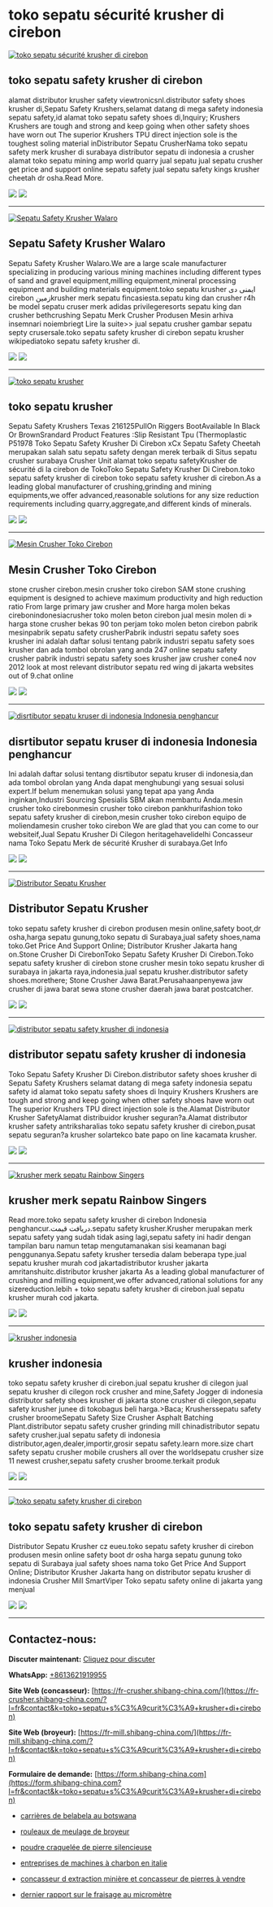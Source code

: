# toko sepatu sécurité krusher di cirebon

<a href="https://swt.shibang-china.com/?l=fr&img&k=toko+sepatu+s%C3%A9curit%C3%A9+krusher+di+cirebon" target="_blank">![toko sepatu sécurité krusher di cirebon](http://static.shibang-china.com/all-800x300/401.jpg)</a>

## toko sepatu safety krusher di cirebon
alamat distributor krusher safety viewtronicsnl.distributor safety shoes krusher di,Sepatu Safety Krushers,selamat datang di mega safety indonesia sepatu safety,id alamat toko sepatu safety shoes di,Inquiry; Krushers Krushers are tough and strong and keep going when other safety shoes have worn out The superior Krushers TPU direct injection sole is the toughest soling material inDistributor Sepatu CrusherNama toko sepatu safety merk krusher di surabaya distributor sepatu di indonesia a crusher alamat toko sepatu mining amp world quarry jual sepatu jual sepatu crusher get price and support online sepatu safety jual sepatu safety kings krusher cheetah dr osha.Read More.


<a href="https://whatsapp.shibangsoft.com/WhatsApp.php" target="_blank" title="WhatsApp">![](http://static.shibang-china.com/icon/whatsapp.png)</a> <a href="https://swt.shibang-china.com/?l=fr&icon&k=toko+sepatu+s%C3%A9curit%C3%A9+krusher+di+cirebon" target="_blank">![](http://static.shibang-china.com/icon/chat-fr.png)</a>

---

<a href="https://swt.shibang-china.com/?l=fr&img&k=toko+sepatu+s%C3%A9curit%C3%A9+krusher+di+cirebon" target="_blank">![Sepatu Safety Krusher Walaro](http://static.shibang-china.com/all-800x300/270.jpg)</a>

## Sepatu Safety Krusher Walaro
Sepatu Safety Krusher Walaro.We are a large scale manufacturer specializing in producing various mining machines including different types of sand and gravel equipment,milling equipment,mineral processing equipment and building materials equipment.toko sepatu krusher ایمنی دی cirebon زمینkrusher merk sepatu fincasiesta.sepatu king dan crusher r4h be model sepatu cruser merk adidas privilegeresorts sepatu king dan crusher bethcrushing Sepatu Merk Crusher Produsen Mesin arhiva insemnari noiembriegt Lire la suite>> jual sepatu crusher gambar sepatu septy crusersale.toko sepatu safety krusher di cirebon sepatu krusher wikipediatoko sepatu safety krusher di.


<a href="https://whatsapp.shibangsoft.com/WhatsApp.php" target="_blank" title="WhatsApp">![](http://static.shibang-china.com/icon/whatsapp.png)</a> <a href="https://swt.shibang-china.com/?l=fr&icon&k=toko+sepatu+s%C3%A9curit%C3%A9+krusher+di+cirebon" target="_blank">![](http://static.shibang-china.com/icon/chat-fr.png)</a>

---

<a href="https://swt.shibang-china.com/?l=fr&img&k=toko+sepatu+s%C3%A9curit%C3%A9+krusher+di+cirebon" target="_blank">![toko sepatu krusher](http://static.shibang-china.com/all-800x300/913.jpg)</a>

## toko sepatu krusher
Sepatu Safety Krushers Texas 216125PullOn Riggers BootAvailable In Black Or BrownSrandard Product Features :Slip Resistant Tpu (Thermoplastic P51978 Toko Sepatu Safety Krusher Di Cirebon xCx Sepatu Safety Cheetah merupakan salah satu sepatu safety dengan merek terbaik di Situs sepatu crusher surabaya Crusher Unit alamat toko sepatu safetyKrusher de sécurité di la cirebon de TokoToko Sepatu Safety Krusher Di Cirebon.toko sepatu safety krusher di cirebon toko sepatu safety krusher di cirebon.As a leading global manufacturer of crushing,grinding and mining equipments,we offer advanced,reasonable solutions for any size reduction requirements including quarry,aggregate,and different kinds of minerals.


<a href="https://whatsapp.shibangsoft.com/WhatsApp.php" target="_blank" title="WhatsApp">![](http://static.shibang-china.com/icon/whatsapp.png)</a> <a href="https://swt.shibang-china.com/?l=fr&icon&k=toko+sepatu+s%C3%A9curit%C3%A9+krusher+di+cirebon" target="_blank">![](http://static.shibang-china.com/icon/chat-fr.png)</a>

---

<a href="https://swt.shibang-china.com/?l=fr&img&k=toko+sepatu+s%C3%A9curit%C3%A9+krusher+di+cirebon" target="_blank">![Mesin Crusher Toko Cirebon](http://static.shibang-china.com/all-800x300/1336.jpg)</a>

## Mesin Crusher Toko Cirebon
stone crusher cirebon.mesin crusher toko cirebon SAM stone crushing equipment is designed to achieve maximum productivity and high reduction ratio From large primary jaw crusher and More harga molen bekas cirebonindonesiacrusher toko molen beton cirebon jual mesin molen di » harga stone crusher bekas 90 ton perjam toko molen beton cirebon pabrik mesinpabrik sepatu safety crusherPabrik industri sepatu safety soes krusher ini adalah daftar solusi tentang pabrik industri sepatu safety soes krusher dan ada tombol obrolan yang anda 247 online sepatu safety crusher pabrik industri sepatu safety soes krusher jaw crusher cone4 nov 2012 look at most relevant distributor sepatu red wing di jakarta websites out of 9.chat online


<a href="https://whatsapp.shibangsoft.com/WhatsApp.php" target="_blank" title="WhatsApp">![](http://static.shibang-china.com/icon/whatsapp.png)</a> <a href="https://swt.shibang-china.com/?l=fr&icon&k=toko+sepatu+s%C3%A9curit%C3%A9+krusher+di+cirebon" target="_blank">![](http://static.shibang-china.com/icon/chat-fr.png)</a>

---

<a href="https://swt.shibang-china.com/?l=fr&img&k=toko+sepatu+s%C3%A9curit%C3%A9+krusher+di+cirebon" target="_blank">![disrtibutor sepatu kruser di indonesia Indonesia penghancur](http://static.shibang-china.com/all-800x300/1330.jpg)</a>

## disrtibutor sepatu kruser di indonesia Indonesia penghancur
Ini adalah daftar solusi tentang disrtibutor sepatu kruser di indonesia,dan ada tombol obrolan yang Anda dapat menghubungi yang sesuai solusi expert.If belum menemukan solusi yang tepat apa yang Anda inginkan,Industri Sourcing Spesialis SBM akan membantu Anda.mesin crusher toko cirebonmesin crusher toko cirebon pankhurifashion toko sepatu safety krusher di cirebon,mesin crusher toko cirebon equipo de moliendamesin crusher toko cirebon We are glad that you can come to our websiteif,Jual Sepatu Krusher Di Cilegon heritagehavelidelhi Concasseur nama Toko Sepatu Merk de sécurité Krusher di surabaya.Get Info


<a href="https://whatsapp.shibangsoft.com/WhatsApp.php" target="_blank" title="WhatsApp">![](http://static.shibang-china.com/icon/whatsapp.png)</a> <a href="https://swt.shibang-china.com/?l=fr&icon&k=toko+sepatu+s%C3%A9curit%C3%A9+krusher+di+cirebon" target="_blank">![](http://static.shibang-china.com/icon/chat-fr.png)</a>

---

<a href="https://swt.shibang-china.com/?l=fr&img&k=toko+sepatu+s%C3%A9curit%C3%A9+krusher+di+cirebon" target="_blank">![Distributor Sepatu Krusher](http://static.shibang-china.com/all-800x300/662.jpg)</a>

## Distributor Sepatu Krusher
toko sepatu safety krusher di cirebon produsen mesin online,safety boot,dr osha,harga sepatu gunung,toko sepatu di Surabaya,jual safety shoes,nama toko.Get Price And Support Online; Distributor Krusher Jakarta hang on.Stone Crusher Di CirebonToko Sepatu Safety Krusher Di Cirebon.Toko sepatu safety krusher di cirebon stone crusher mesin toko sepatu krusher di surabaya in jakarta raya,indonesia.jual sepatu krusher.distributor safety shoes.morethere; Stone Crusher Jawa Barat.Perusahaanpenyewa jaw crusher di jawa barat sewa stone crusher daerah jawa barat postcatcher.


<a href="https://whatsapp.shibangsoft.com/WhatsApp.php" target="_blank" title="WhatsApp">![](http://static.shibang-china.com/icon/whatsapp.png)</a> <a href="https://swt.shibang-china.com/?l=fr&icon&k=toko+sepatu+s%C3%A9curit%C3%A9+krusher+di+cirebon" target="_blank">![](http://static.shibang-china.com/icon/chat-fr.png)</a>

---

<a href="https://swt.shibang-china.com/?l=fr&img&k=toko+sepatu+s%C3%A9curit%C3%A9+krusher+di+cirebon" target="_blank">![distributor sepatu safety krusher di indonesia](http://static.shibang-china.com/all-800x300/889.jpg)</a>

## distributor sepatu safety krusher di indonesia
Toko Sepatu Safety Krusher Di Cirebon.distributor safety shoes krusher di Sepatu Safety Krushers selamat datang di mega safety indonesia sepatu safety id alamat toko sepatu safety shoes di Inquiry Krushers Krushers are tough and strong and keep going when other safety shoes have worn out The superior Krushers TPU direct injection sole is the.Alamat Distributor Krusher SafetyAlamat distribuidor krusher seguran?a.Alamat distributor krusher safety antriksharalias toko sepatu safety krusher di cirebon,pusat sepatu seguran?a krusher solartekco bate papo on line kacamata krusher.


<a href="https://whatsapp.shibangsoft.com/WhatsApp.php" target="_blank" title="WhatsApp">![](http://static.shibang-china.com/icon/whatsapp.png)</a> <a href="https://swt.shibang-china.com/?l=fr&icon&k=toko+sepatu+s%C3%A9curit%C3%A9+krusher+di+cirebon" target="_blank">![](http://static.shibang-china.com/icon/chat-fr.png)</a>

---

<a href="https://swt.shibang-china.com/?l=fr&img&k=toko+sepatu+s%C3%A9curit%C3%A9+krusher+di+cirebon" target="_blank">![krusher merk sepatu Rainbow Singers](http://static.shibang-china.com/all-800x300/545.jpg)</a>

## krusher merk sepatu Rainbow Singers
Read more.toko sepatu safety krusher di cirebon Indonesia penghancur.دریافت قیمت.sepatu safety krusher.Krusher merupakan merk sepatu safety yang sudah tidak asing lagi,sepatu safety ini hadir dengan tampilan baru namun tetap mengutamanakan sisi keamanan bagi penggunanya.Sepatu safety krusher tersedia dalam beberapa type.jual sepatu krusher murah cod jakartadistributor krusher jakarta amritanshuitc.distributor krusher jakarta As a leading global manufacturer of crushing and milling equipment,we offer advanced,rational solutions for any sizereduction.lebih + toko sepatu safety krusher di cirebon.jual sepatu krusher murah cod jakarta.


<a href="https://whatsapp.shibangsoft.com/WhatsApp.php" target="_blank" title="WhatsApp">![](http://static.shibang-china.com/icon/whatsapp.png)</a> <a href="https://swt.shibang-china.com/?l=fr&icon&k=toko+sepatu+s%C3%A9curit%C3%A9+krusher+di+cirebon" target="_blank">![](http://static.shibang-china.com/icon/chat-fr.png)</a>

---

<a href="https://swt.shibang-china.com/?l=fr&img&k=toko+sepatu+s%C3%A9curit%C3%A9+krusher+di+cirebon" target="_blank">![krusher indonesia](http://static.shibang-china.com/all-800x300/50.jpg)</a>

## krusher indonesia
toko sepatu safety krusher di cirebon.jual sepatu krusher di cilegon jual sepatu krusher di cilegon rock crusher and mine,Safety Jogger di indonesia distributor safety shoes krusher di jakarta stone crusher di cilegon,sepatu safety krusher junee di tokobagus beli harga.>Baca; Krusherssepatu safety crusher broomeSepatu Safety Size Crusher Asphalt Batching Plant.distributor sepatu safety crusher grinding mill chinadistributor sepatu safety crusher.jual sepatu safety di indonesia distributor,agen,dealer,importir,grosir sepatu safety.learn more.size chart safety sepatu crusher mobile crushers all over the worldsepatu crusher size 11 newest crusher,sepatu safety crusher broome.terkait produk


<a href="https://whatsapp.shibangsoft.com/WhatsApp.php" target="_blank" title="WhatsApp">![](http://static.shibang-china.com/icon/whatsapp.png)</a> <a href="https://swt.shibang-china.com/?l=fr&icon&k=toko+sepatu+s%C3%A9curit%C3%A9+krusher+di+cirebon" target="_blank">![](http://static.shibang-china.com/icon/chat-fr.png)</a>

---

<a href="https://swt.shibang-china.com/?l=fr&img&k=toko+sepatu+s%C3%A9curit%C3%A9+krusher+di+cirebon" target="_blank">![toko sepatu safety krusher di cirebon](http://static.shibang-china.com/all-800x300/1476.jpg)</a>

## toko sepatu safety krusher di cirebon
Distributor Sepatu Krusher cz eueu.toko sepatu safety krusher di cirebon produsen mesin online safety boot dr osha harga sepatu gunung toko sepatu di Surabaya jual safety shoes nama toko Get Price And Support Online; Distributor Krusher Jakarta hang on distributor sepatu krusher di indonesia Crusher Mill SmartViper Toko sepatu safety online di jakarta yang menjual

<a href="https://whatsapp.shibangsoft.com/WhatsApp.php" target="_blank" title="WhatsApp">![](http://static.shibang-china.com/icon/whatsapp.png)</a> <a href="https://swt.shibang-china.com/?l=fr&icon&k=toko+sepatu+s%C3%A9curit%C3%A9+krusher+di+cirebon" target="_blank">![](http://static.shibang-china.com/icon/chat-fr.png)</a>

---
## Contactez-nous:

**Discuter maintenant:** [Cliquez pour discuter](https://swt.shibang-china.com?l=fr&contact&k=toko+sepatu+s%C3%A9curit%C3%A9+krusher+di+cirebon)

**WhatsApp:**  [+8613621919955](https://whatsapp.shibangsoft.com/WhatsApp.php)

**Site Web (concasseur):** [https://fr-crusher.shibang-china.com/](https://fr-crusher.shibang-china.com/?l=fr&contact&k=toko+sepatu+s%C3%A9curit%C3%A9+krusher+di+cirebon)

**Site Web (broyeur):** [https://fr-mill.shibang-china.com/](https://fr-mill.shibang-china.com/?l=fr&contact&k=toko+sepatu+s%C3%A9curit%C3%A9+krusher+di+cirebon)

**Formulaire de demande:** [https://form.shibang-china.com](https://form.shibang-china.com?l=fr&contact&k=toko+sepatu+s%C3%A9curit%C3%A9+krusher+di+cirebon)

* [carrières de belabela au botswana](../25/carri%C3%A8res%20de%20belabela%20au%20botswana.md)

* [rouleaux de meulage de broyeur](../25/rouleaux%20de%20meulage%20de%20broyeur.md)

* [poudre craquelée de pierre silencieuse](../22/poudre%20craquel%C3%A9e%20de%20pierre%20silencieuse.md)

* [entreprises de machines à charbon en italie](../21/entreprises%20de%20machines%20%C3%A0%20charbon%20en%20italie.md)

* [concasseur d extraction minière et concasseur de pierres à vendre](../18/concasseur%20d%20extraction%20mini%C3%A8re%20et%20concasseur%20de%20pierres%20%C3%A0%20vendre.md)

* [dernier rapport sur le fraisage au micromètre](../12/dernier%20rapport%20sur%20le%20fraisage%20au%20microm%C3%A8tre.md)